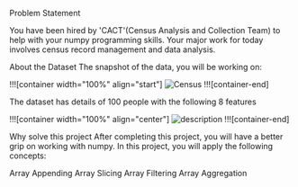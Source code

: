 Problem Statement

You have been hired by 'CACT'(Census Analysis and Collection Team) to help with your numpy programming skills. Your major work for today involves census record management and data analysis.

About the Dataset
The snapshot of the data, you will be working on:

!!![container width="100%" align="start"]
![Census](undefined/account/b16/6a1f0c95-2915-474c-917f-dc711cc8d89b/b-308/0fb5dcda-5ffc-41ce-9b33-785a04e5cd05/file.PNG)
!!![container-end]

The dataset has details of 100 people with the following 8 features

!!![container width="100%" align="center"]
![description ](undefined/account/b16/6a1f0c95-2915-474c-917f-dc711cc8d89b/b-35/a8ad3b74-5c25-4bad-9b32-a1bad4c1d828/file.PNG)
!!![container-end]

Why solve this project
After completing this project, you will have a better grip on working with numpy. In this project, you will apply the following concepts:

Array Appending
Array Slicing
Array Filtering
Array Aggregation